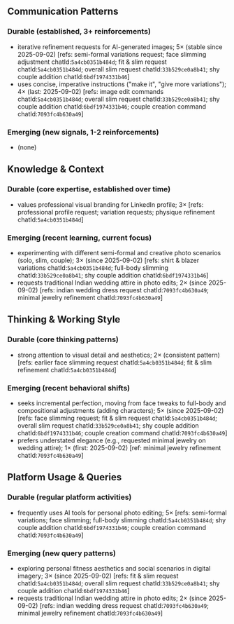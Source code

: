 ## Communication Patterns
### Durable (established, 3+ reinforcements)
- iterative refinement requests for AI-generated images; 5× (stable since 2025-09-02) [refs: semi-formal variations request; face slimming adjustment chatId:`5a4cb0351b484d`; fit & slim request chatId:`5a4cb0351b484d`; overall slim request chatId:`33b529ce0a8b41`; shy couple addition chatId:`6bdf1974331b46`]
- uses concise, imperative instructions ("make it", "give more variations"); 4× (last: 2025-09-02) [refs: image edit commands chatId:`5a4cb0351b484d`; overall slim request chatId:`33b529ce0a8b41`; shy couple addition chatId:`6bdf1974331b46`; couple creation command chatId:`7093fc4b630a49`]

### Emerging (new signals, 1-2 reinforcements)
- (none)

## Knowledge & Context
### Durable (core expertise, established over time)
- values professional visual branding for LinkedIn profile; 3× [refs: professional profile request; variation requests; physique refinement chatId:`5a4cb0351b484d`]

### Emerging (recent learning, current focus)
- experimenting with different semi-formal and creative photo scenarios (solo, slim, couple); 3× (since 2025-09-02) [refs: shirt & blazer variations chatId:`5a4cb0351b484d`; full-body slimming chatId:`33b529ce0a8b41`; shy couple addition chatId:`6bdf1974331b46`]
- requests traditional Indian wedding attire in photo edits; 2× (since 2025-09-02) [refs: indian wedding dress request chatId:`7093fc4b630a49`; minimal jewelry refinement chatId:`7093fc4b630a49`]

## Thinking & Working Style
### Durable (core thinking patterns)
- strong attention to visual detail and aesthetics; 2× (consistent pattern) [refs: earlier face slimming request chatId:`5a4cb0351b484d`; fit & slim refinement chatId:`5a4cb0351b484d`]

### Emerging (recent behavioral shifts)
- seeks incremental perfection, moving from face tweaks to full-body and compositional adjustments (adding characters); 5× (since 2025-09-02) [refs: face slimming request; fit & slim request chatId:`5a4cb0351b484d`; overall slim request chatId:`33b529ce0a8b41`; shy couple addition chatId:`6bdf1974331b46`; couple creation command chatId:`7093fc4b630a49`]
- prefers understated elegance (e.g., requested minimal jewelry on wedding attire); 1× (first: 2025-09-02) [ref: minimal jewelry refinement chatId:`7093fc4b630a49`]

## Platform Usage & Queries
### Durable (regular platform activities)
- frequently uses AI tools for personal photo editing; 5× [refs: semi-formal variations; face slimming; full-body slimming chatId:`5a4cb0351b484d`; shy couple addition chatId:`6bdf1974331b46`; couple creation command chatId:`7093fc4b630a49`]

### Emerging (new query patterns)
- exploring personal fitness aesthetics and social scenarios in digital imagery; 3× (since 2025-09-02) [refs: fit & slim request chatId:`5a4cb0351b484d`; overall slim request chatId:`33b529ce0a8b41`; shy couple addition chatId:`6bdf1974331b46`]
- requests traditional Indian wedding attire in photo edits; 2× (since 2025-09-02) [refs: indian wedding dress request chatId:`7093fc4b630a49`; minimal jewelry refinement chatId:`7093fc4b630a49`]